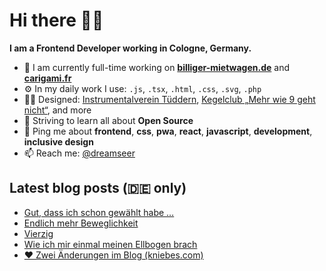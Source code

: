# Hi there 👋🏼

**I am a Frontend Developer working in Cologne, Germany.**

* 🏢 I am currently full-time working on **[billiger-mietwagen.de](https://www.billiger-mietwagen.de/)** and **[carigami.fr](https://www.carigami.fr/)**
* ⚙️ In my daily work I use: `.js`, `.tsx`, `.html`, `.css`, `.svg`, `.php`
* 💅🏼 Designed: [Instrumentalverein Tüddern](https://instrumentalverein-tueddern.de/), [Kegelclub „Mehr wie 9 geht nicht“](https://kegelclub-tüddern.de/), and more
* 🌱 Striving to learn all about **Open Source**
* 💬 Ping me about **frontend**, **css**, **pwa**, **react**, **javascript**, **development**, **inclusive design**
* 📫 Reach me: [@dreamseer](https://twitter.com/dreamseer)

## Latest blog posts (🇩🇪 only)

<!-- POST-LIST:START -->
- [Gut, dass ich schon gewählt habe …](https://marcgoertz.de/2021/gut-dass-ich-schon-gewaehlt-habe)
- [Endlich mehr Beweglichkeit](https://marcgoertz.de/2021/endlich-mehr-beweglichkeit)
- [Vierzig](https://marcgoertz.de/2021/vierzig)
- [Wie ich mir einmal meinen Ellbogen brach](https://marcgoertz.de/2021/wie-ich-mir-einmal-meinen-ellbogen-brach)
- [❤️ Zwei Änderungen im Blog (kniebes.com)](https://marcgoertz.de/2021/%e2%9d%a4%ef%b8%8f-zwei-aenderungen-im-blog-kniebes-com)
<!-- POST-LIST:END -->
